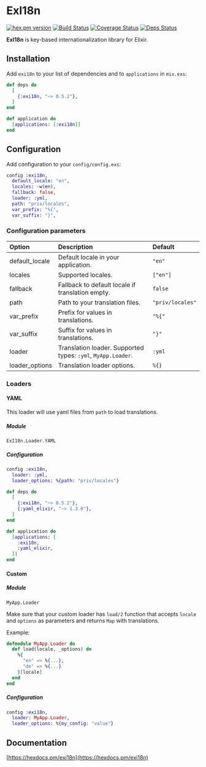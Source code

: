 # ExI18n

[![hex.pm version](https://img.shields.io/hexpm/v/exi18n.svg)](https://hex.pm/packages/exi18n) [![Build Status](https://travis-ci.org/gvl/exi18n.svg?branch=master)](https://travis-ci.org/gvl/exi18n) [![Coverage Status](https://coveralls.io/repos/gvl/exi18n/badge.svg?branch=master)](https://coveralls.io/r/gvl/exi18n?branch=master) [![Deps Status](https://beta.hexfaktor.org/badge/all/github/gvl/exi18n.svg)](https://beta.hexfaktor.org/github/gvl/exi18n)

**ExI18n** is key-based internationalization library for Elixir.

## Installation

Add `exi18n` to your list of dependencies and to `applications` in `mix.exs`:

```elixir
def deps do
  [
    {:exi18n, "~> 0.5.2"},
  ]
end

def application do
  [applications: [:exi18n]]
end
```

## Configuration

Add configuration to your `config/config.exs`:

```elixir
config :exi18n,
  default_locale: "en",
  locales: ~w(en),
  fallback: false,
  loader: :yml,
  path: "priv/locales",
  var_prefix: "%{",
  var_suffix: "}",
```

### Configuration parameters

| Option | Description | Default |
| :-- | :-- | :-- |
| default_locale | Default locale in your application. | `"en"` |
| locales | Supported locales. | `["en"]` |
| fallback | Fallback to default locale if translation empty. | `false` |
| path | Path to your translation files. | `"priv/locales"` |
| var_prefix | Prefix for values in translations. | `"%{"` |
| var_suffix | Suffix for values in translations. | `"}"` |
| loader | Translation loader. Supported types: `:yml`, `MyApp.Loader`. | `:yml` |
| loader_options | Translation loader options. | `%{}` |

### Loaders

#### YAML

This loader will use yaml files from `path` to load translations.

##### Module

`ExI18n.Loader.YAML`

##### Configuration

```elixir
config :exi18n,
  loader: :yml,
  loader_options: %{path: "priv/locales"}
```

```elixir
def deps do
  [
    {:exi18n, "~> 0.5.2"},
    {:yaml_elixir, "~> 1.3.0"},
  ]
end

def application do
  [applications: [
    :exi18n,
    :yaml_elixir,
  ]]
end
```

#### Custom

##### Module

`MyApp.Loader`

Make sure that your custom loader has `load/2` function that accepts `locale` and `options` as parameters and returns `Map` with translations.

Example:

```elixir
defmodule MyApp.Loader do
  def load(locale, _options) do
    %{
      "en" => %{...},
      "de" => %{...}
    }[locale]
  end
end
```

##### Configuration

```elixir
config :exi18n,
  loader: MyApp.Loader,
  loader_options: %{my_config: "value"}
```

## Documentation

[https://hexdocs.pm/exi18n](https://hexdocs.pm/exi18n)
